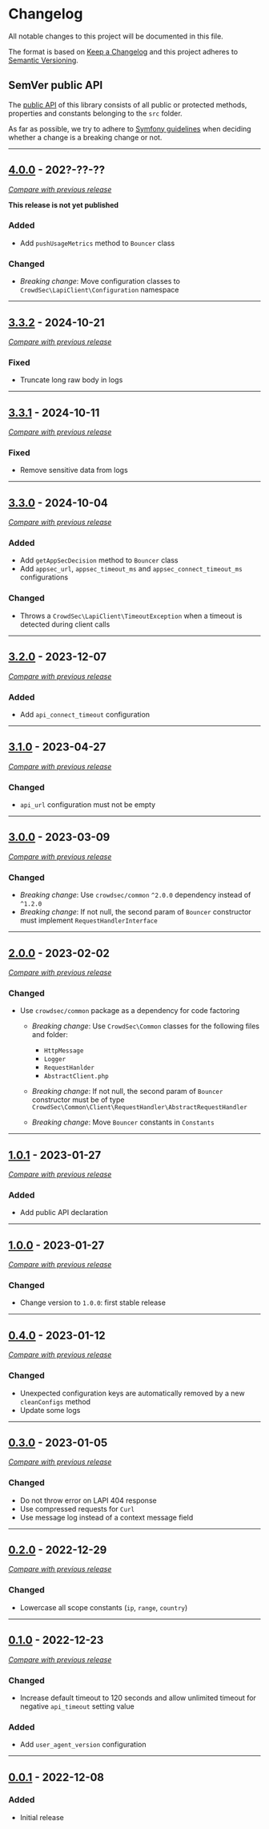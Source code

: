 # Changelog
All notable changes to this project will be documented in this file.

The format is based on [Keep a Changelog](https://keepachangelog.com/en/)
and this project adheres to [Semantic Versioning](https://semver.org/spec/v2.0.0.html).


## SemVer public API

The [public API](https://semver.org/spec/v2.0.0.html#spec-item-1) of this library consists of all public or protected methods, properties and constants belonging to the `src` folder.

As far as possible, we try to adhere to [Symfony guidelines](https://symfony.com/doc/current/contributing/code/bc.html#working-on-symfony-code) when deciding whether a change is a breaking change or not.

---

## [4.0.0](https://github.com/crowdsecurity/php-lapi-client/releases/tag/v4.0.0) - 202?-??-??
[_Compare with previous release_](https://github.com/crowdsecurity/php-lapi-client/compare/v3.3.2...HEAD)

**This release is not yet published**

### Added

- Add `pushUsageMetrics` method to `Bouncer` class

### Changed

- *Breaking change*: Move configuration classes to `CrowdSec\LapiClient\Configuration` namespace

---

## [3.3.2](https://github.com/crowdsecurity/php-lapi-client/releases/tag/v3.3.2) - 2024-10-21
[_Compare with previous release_](https://github.com/crowdsecurity/php-lapi-client/compare/v3.3.1...v3.3.2)

### Fixed

- Truncate long raw body in logs

---

## [3.3.1](https://github.com/crowdsecurity/php-lapi-client/releases/tag/v3.3.1) - 2024-10-11
[_Compare with previous release_](https://github.com/crowdsecurity/php-lapi-client/compare/v3.3.0...v3.3.1)

### Fixed

- Remove sensitive data from logs

---

## [3.3.0](https://github.com/crowdsecurity/php-lapi-client/releases/tag/v3.3.0) - 2024-10-04
[_Compare with previous release_](https://github.com/crowdsecurity/php-lapi-client/compare/v3.2.0...v3.3.0)

### Added

- Add `getAppSecDecision` method to `Bouncer` class
- Add `appsec_url`, `appsec_timeout_ms` and `appsec_connect_timeout_ms` configurations

### Changed

- Throws a `CrowdSec\LapiClient\TimeoutException` when a timeout is detected during client calls


---

## [3.2.0](https://github.com/crowdsecurity/php-lapi-client/releases/tag/v3.2.0) - 2023-12-07
[_Compare with previous release_](https://github.com/crowdsecurity/php-lapi-client/compare/v3.1.0...v3.2.0)

### Added


- Add `api_connect_timeout` configuration


---

## [3.1.0](https://github.com/crowdsecurity/php-lapi-client/releases/tag/v3.1.0) - 2023-04-27
[_Compare with previous release_](https://github.com/crowdsecurity/php-lapi-client/compare/v3.0.0...v3.1.0)

### Changed


- `api_url` configuration must not be empty


---

## [3.0.0](https://github.com/crowdsecurity/php-lapi-client/releases/tag/v3.0.0) - 2023-03-09
[_Compare with previous release_](https://github.com/crowdsecurity/php-lapi-client/compare/v2.0.0...v3.0.0)

### Changed


- *Breaking change*: Use `crowdsec/common` `^2.0.0` dependency instead of `^1.2.0`
- *Breaking change*: If not null, the second param of `Bouncer` constructor must implement `RequestHandlerInterface`


---

## [2.0.0](https://github.com/crowdsecurity/php-lapi-client/releases/tag/v2.0.0) - 2023-02-02
[_Compare with previous release_](https://github.com/crowdsecurity/php-lapi-client/compare/v1.0.1...v2.0.0)

### Changed

- Use `crowdsec/common` package as a dependency for code factoring  

  - *Breaking change*: Use `CrowdSec\Common` classes for the following files and folder:
    - `HttpMessage`
    - `Logger`
    - `RequestHanlder`
    - `AbstractClient.php`

  - *Breaking change*: If not null, the second param of `Bouncer` constructor must be of type 
    `CrowdSec\Common\Client\RequestHandler\AbstractRequestHandler` 
  - *Breaking change*: Move `Bouncer` constants in `Constants`

---


## [1.0.1](https://github.com/crowdsecurity/php-lapi-client/releases/tag/v1.0.1) - 2023-01-27
[_Compare with previous release_](https://github.com/crowdsecurity/php-lapi-client/compare/v1.0.0...v1.0.1)

### Added

- Add public API declaration

---


## [1.0.0](https://github.com/crowdsecurity/php-lapi-client/releases/tag/v1.0.0) - 2023-01-27
[_Compare with previous release_](https://github.com/crowdsecurity/php-lapi-client/compare/v0.4.0...v1.0.0)

### Changed

- Change version to `1.0.0`: first stable release

---


## [0.4.0](https://github.com/crowdsecurity/php-lapi-client/releases/tag/v0.4.0) - 2023-01-12
[_Compare with previous release_](https://github.com/crowdsecurity/php-lapi-client/compare/v0.3.0...v0.4.0)

### Changed

- Unexpected configuration keys are automatically removed by a new `cleanConfigs` method
- Update some logs

---


## [0.3.0](https://github.com/crowdsecurity/php-lapi-client/releases/tag/v0.3.0) - 2023-01-05
[_Compare with previous release_](https://github.com/crowdsecurity/php-lapi-client/compare/v0.2.0...v0.3.0)

### Changed

- Do not throw error on LAPI 404 response
- Use compressed requests for `Curl`
- Use message log instead of a context message field

---


## [0.2.0](https://github.com/crowdsecurity/php-lapi-client/releases/tag/v0.2.0) - 2022-12-29
[_Compare with previous release_](https://github.com/crowdsecurity/php-lapi-client/compare/v0.1.0...v0.2.0)

### Changed

- Lowercase all scope constants (`ip`, `range`, `country`)

---

## [0.1.0](https://github.com/crowdsecurity/php-lapi-client/releases/tag/v0.1.0) - 2022-12-23
[_Compare with previous release_](https://github.com/crowdsecurity/php-lapi-client/compare/v0.0.1...v0.1.0)

### Changed

- Increase default timeout to 120 seconds and allow unlimited timeout for negative `api_timeout` setting value

### Added
- Add `user_agent_version` configuration

---


## [0.0.1](https://github.com/crowdsecurity/php-lapi-client/releases/tag/v0.0.1) - 2022-12-08
### Added
- Initial release
